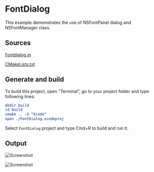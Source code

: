 # FontDialog

This example demonstrates the use of NSFontPanel dialog and NSFontManager class.

## Sources

[Fontdialog.m](FontDialog.m)

[CMakeLists.txt](CMakeLists.txt)

## Generate and build

To build this project, open "Terminal", go to your project folder and type following lines:

``` cmake
mkdir build
cd build
cmake .. -G "Xcode"
open ./FontDialog.xcodeproj
```

Select `FontDialog` project and type Cmd+R to build and run it.

## Output

![Screenshot](../../../docs/Pictures/FontDialog.png)

![Screenshot](../../../docs/Pictures/FontDialogDark.png)
